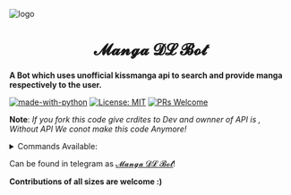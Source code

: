 ![logo](https://telegra.ph/file/5809e7a5cef81fb1e9b59.jpg)
<h1 align="center">𝓜𝓪𝓷𝓰𝓪 𝓓𝓛 𝓑𝓸𝓽</h1>

<b>A Bot which uses unofficial  kissmanga api to search and provide manga respectively to the user.</b>



[![made-with-python](https://img.shields.io/badge/Made%20with-Python-1f425f.svg)](https://www.python.org/)
[![License: MIT](https://img.shields.io/badge/License-MIT-yellow.svg)](https://opensource.org/licenses/MIT)
[![PRs Welcome](https://img.shields.io/badge/PRs-welcome-brightgreen.svg?style=flat-square)](http://makeapullrequest.com)

<b>Note</b>: <i>If you fork this code give crdites to Dev and ownner of API is , Without API We conot make this code Anymore!</i>
<details>
  <summary>Commands Available: </summary>

<pre>/start</pre>: Cool command to check if bot is working.
<pre>/manga</pre>: Gets you Manga.
<pre>/read</pre>:  Read by manga chapters.
<pre>/nh</pre>: To Get Adult Manga by codes , Example : /nh 339989
</details>



Can be found in telegram as [𝓜𝓪𝓷𝓰𝓪 𝓓𝓛 𝓑𝓸𝓽](https://t.me/mangdl_Robot)!


<b>Contributions of all sizes are welcome :)</b>
